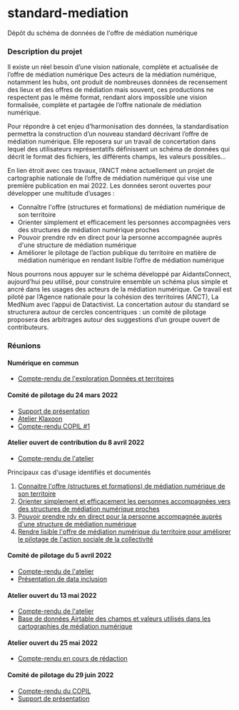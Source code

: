# standard-mediation
Dépôt du schéma de données de l'offre de médiation numérique

### Description du projet
Il existe un réel besoin d’une vision nationale, complète et actualisée de l’offre de médiation numérique
Des acteurs de la médiation numérique, notamment les hubs, ont produit de nombreuses données de recensement des lieux et des offres de médiation mais souvent, ces productions ne respectent pas le même format, rendant alors impossible une vision formalisée, complète et partagée de l’offre nationale de médiation numérique. 

Pour répondre à cet enjeu d’harmonisation des données, la standardisation permettra la construction d’un nouveau standard décrivant l’offre de médiation numérique. Elle reposera sur un travail de concertation dans lequel des utilisateurs représentatifs définissent un schéma de données qui décrit le format des fichiers, les différents champs, les valeurs possibles…

En lien étroit avec ces travaux, l’ANCT mène actuellement un projet de cartographie nationale de l’offre de médiation numérique qui vise une première publication en mai 2022. Les données seront ouvertes pour développer une multitude d’usages : 
* Connaître l'offre (structures et formations) de médiation numérique de son territoire
* Orienter simplement et efficacement les personnes accompagnées vers des structures de médiation numérique proches
* Pouvoir prendre rdv en direct pour la personne accompagnée auprès d'une structure de médiation numérique
* Améliorer le pilotage de l’action publique du territoire en matière de médiation numérique en rendant lisible l’offre de médiation numérique

Nous pourrons nous appuyer sur le schéma développé par AidantsConnect, aujourd’hui peu utilisé, pour construire ensemble un schéma plus simple et ancré dans les usages des acteurs de la médiation numérique. Ce travail est piloté par l’Agence nationale pour la cohésion des territoires (ANCT), La MedNum avec l’appui de Datactivist. La concertation autour du standard se structurera autour de cercles concentriques : un comité de pilotage proposera des arbitrages autour des suggestions d’un groupe ouvert de contributeurs. 

### Réunions

#### Numérique en commun

* [Compte-rendu de l'exploration Données et territoires](https://numerique-en-communs.fr/exploration-donnees-territoires/)

#### Comité de pilotage du 24 mars 2022 
* [Support de présentation](https://github.com/datactivist/standard-mediation/blob/main/COPIL%20%231%20-%20Un%20standard%20de%20donne%CC%81es%20pour%20la%20me%CC%81diation%20nume%CC%81rique.pptx.pdf)
* [Atelier Klaxoon](https://github.com/datactivist/standard-mediation/blob/main/snapshot-20220407101316146-b9f521c4-07a8-4053-aedd-8ffa9cdc177e.pdf) 
* [Compte-rendu COPIL #1](https://github.com/datactivist/standard-mediation/blob/main/Compte%20rendu%20COPIL%20%231.pdf)

#### Atelier ouvert de contribution du 8 avril 2022
* [Compte-rendu de l'atelier](https://github.com/datactivist/standard-mediation/blob/main/atelier1/Compte%20rendu%20atelier%20%231%20(1).pdf)

Principaux cas d'usage identifiés et documentés
1. [Connaitre l'offre (structures et formations) de médiation numérique de son territoire](https://github.com/datactivist/standard-mediation/blob/main/atelier1/Atelier%201%20cas%20d'usage%20(2).pdf)
2. [Orienter simplement et efficacement les personnes accompagnées vers des structures de médiation numérique proches](https://github.com/datactivist/standard-mediation/blob/main/atelier1/Atelier%201%20cas%20d'usage.pdf)
3. [Pouvoir prendre rdv en direct pour la personne accompagnée auprès d'une structure de médiation numérique](https://github.com/datactivist/standard-mediation/blob/main/atelier1/Atelier%201%20cas%20d'usage%20(3).pdf)
4. [Rendre lisible l'offre de médiation numérique du territoire pour améliorer le pilotage 
de l'action sociale de la collectivité](https://github.com/datactivist/standard-mediation/blob/main/atelier1/Atelier%201%20cas%20d'usage%20(1).pdf)

#### Comité de pilotage du 5 avril 2022 

* [Compte-rendu de l'atelier](https://github.com/datactivist/standard-mediation/blob/main/Compte%20rendu%20COPIL%20%232.pdf)
* [Présentation de data inclusion](https://github.com/datactivist/standard-mediation/blob/main/Data%20Inclusion_DORA_Mai%2022.pptx%20(1).pdf)

#### Atelier ouvert du 13 mai 2022 

* [Compte-rendu de l'atelier](https://github.com/datactivist/standard-mediation/blob/main/Compte%20rendu%20atelier%20%232.pdf)
* [Base de données Airtable des champs et valeurs utilisés dans les cartographies de médiation numérique](https://airtable.com/shr1RqaQgYHS2L4ME)

#### Atelier ouvert du 25 mai 2022 

* [Compte-rendu en cours de rédaction](https://github.com/datactivist/standard-mediation/blob/main/Compte%20rendu%20atelier%20%233.pdf)

#### Comité de pilotage du 29 juin 2022
* [Compte-rendu du COPIL](https://github.com/datactivist/standard-mediation/blob/main/Compte%20rendu%20COPIL%20Validation%20standard.pdf)
* [Support de présentation](https://github.com/datactivist/standard-mediation/blob/main/Copil%234%20-%20arbitrage%20suite%20a%CC%80%20l'AAC.pptx.pdf)


